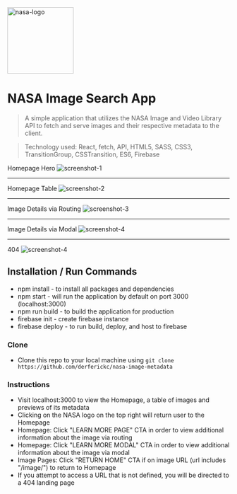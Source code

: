 <a href="https://nasa-image-metadata.web.app/">
	<img src="https://firebasestorage.googleapis.com/v0/b/nasa-image-metadata.appspot.com/o/nasa_logo.png?alt=media&token=ba2231d8-0762-4f3f-aef2-8e3717e58f12" title="nasa-logo" alt="nasa-logo" width="150">
</a>

# NASA Image Search App

> A simple application that utilizes the NASA Image and Video Library API to fetch and serve images and their respective metadata to the client.

> Technology used: React, fetch, API, HTML5, SASS, CSS3, TransitionGroup, CSSTransition, ES6, Firebase

Homepage Hero
<img src="https://firebasestorage.googleapis.com/v0/b/nasa-image-metadata.appspot.com/o/screenshot-4.png?alt=media&token=748bed43-1662-40d0-832d-e5b93817904d" title="screenshot-1" alt="screenshot-1">

---

Homepage Table
<img src="https://firebasestorage.googleapis.com/v0/b/nasa-image-metadata.appspot.com/o/screenshot-5.png?alt=media&token=17d977b6-70cc-4f9b-99dc-bde351055cab" title="screenshot-2" alt="screenshot-2">

---

Image Details via Routing
<img src="https://firebasestorage.googleapis.com/v0/b/nasa-image-metadata.appspot.com/o/screenshot-3.png?alt=media&token=b8d0a4d9-754a-48f9-af10-fa0926b1bae9" title="screenshot-3" alt="screenshot-3">

---

Image Details via Modal
<img src="https://firebasestorage.googleapis.com/v0/b/nasa-image-metadata.appspot.com/o/screenshot-6.png?alt=media&token=5cadf18a-59c4-429b-b9a7-e6604917a114" title="screenshot-3" alt="screenshot-4">

---

404
<img src="https://firebasestorage.googleapis.com/v0/b/nasa-image-metadata.appspot.com/o/screenshot-7.png?alt=media&token=45019eea-77ab-41cc-b836-1f678cc3309b" title="screenshot-3" alt="screenshot-4">

## Installation / Run Commands

- npm install - to install all packages and dependencies
- npm start - will run the application by default on port 3000 (localhost:3000)
- npm run build - to build the application for production
- firebase init - create firebase instance
- firebase deploy - to run build, deploy, and host to firebase

### Clone

- Clone this repo to your local machine using `git clone https://github.com/derferickc/nasa-image-metadata`

### Instructions

- Visit localhost:3000 to view the Homepage, a table of images and previews of its metadata
- Clicking on the NASA logo on the top right will return user to the Homepage
- Homepage: Click "LEARN MORE PAGE" CTA in order to view additional information about the image via routing
- Homepage: Click "LEARN MORE MODAL" CTA in order to view additional information about the image via modal
- Image Pages: Click "RETURN HOME" CTA if on image URL (url includes "/image/") to return to Homepage
- If you attempt to access a URL that is not defined, you will be directed to a 404 landing page